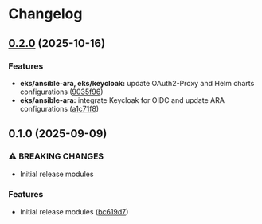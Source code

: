 # Changelog

## [0.2.0](https://github.com/ChainSafe/infra-terraform/compare/aws-eks-ansible-ara-0.1.0...aws-eks-ansible-ara-0.2.0) (2025-10-16)


### Features

* **eks/ansible-ara, eks/keycloak:** update OAuth2-Proxy and Helm charts configurations ([9035f96](https://github.com/ChainSafe/infra-terraform/commit/9035f96633fce4753daa59aa1fa2e13401da34ae))
* **eks/ansible-ara:** integrate Keycloak for OIDC and update ARA configurations ([a1c71f8](https://github.com/ChainSafe/infra-terraform/commit/a1c71f89ee6e3810328c8079d3e36b74e3dc50ec))

## 0.1.0 (2025-09-09)


### ⚠ BREAKING CHANGES

* Initial release modules

### Features

* Initial release modules ([bc619d7](https://github.com/ChainSafe/infra-terraform/commit/bc619d706ddbd1c27afea994dfeaf69aa429b18b))
